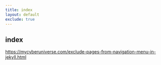 ```yaml
---
title: index
layout: default
exclude: true
---
```


## index


https://mycyberuniverse.com/exclude-pages-from-navigation-menu-in-jekyll.html

